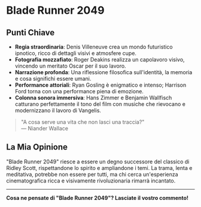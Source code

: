 # Blade Runner 2049

## Punti Chiave

- **Regia straordinaria**: Denis Villeneuve crea un mondo futuristico ipnotico, ricco di dettagli visivi e atmosfere cupe.
- **Fotografia mozzafiato**: Roger Deakins realizza un capolavoro visivo, vincendo un meritato Oscar per il suo lavoro.
- **Narrazione profonda**: Una riflessione filosofica sull'identità, la memoria e cosa significhi essere umani.
- **Performance attoriali**: Ryan Gosling è enigmatico e intenso; Harrison Ford torna con una performance piena di emozione.
- **Colonna sonora immersiva**: Hans Zimmer e Benjamin Wallfisch catturano perfettamente il tono del film con musiche che rievocano e modernizzano il lavoro di Vangelis.

> "A cosa serve una vita che non lasci una traccia?"  
> — Niander Wallace

## La Mia Opinione

"Blade Runner 2049" riesce a essere un degno successore del classico di Ridley Scott, rispettandone lo spirito e ampliandone i temi. La trama, lenta e meditativa, potrebbe non essere per tutti, ma chi cerca un'esperienza cinematografica ricca e visivamente rivoluzionaria rimarrà incantato.

---

**Cosa ne pensate di "Blade Runner 2049"? Lasciate il vostro commento!**
